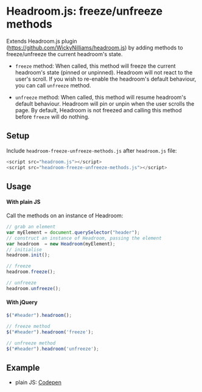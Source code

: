 # Headroom.js: freeze/unfreeze methods
Extends Headroom.js plugin (https://github.com/WickyNilliams/headroom.js) by adding methods to freeze/unfreeze the current headroom's state.

- `freeze` method:
When called, this method will freeze the current headroom's state (pinned or unpinned). Headroom will not react to the user's scroll. If you wish to re-enable the headroom's default behaviour, you can call `unfreeze` method. 

- `unfreeze` method:
When called, this method will resume headroom's default behaviour. Headroom will pin or unpin when the user scrolls the page. By default, Headroom is not freezed and calling this method before `freeze` will do nothing. 

## Setup
Include `headroom-freeze-unfreeze-methods.js` after `headroom.js` file:
```javascript
<script src="headroom.js"></script>
<script src="headroom-freeze-unfreeze-methods.js"></script>
```

## Usage
#### With plain JS
Call the methods on an instance of Headroom:

```javascript
// grab an element
var myElement = document.querySelector("header");
// construct an instance of Headroom, passing the element
var headroom  = new Headroom(myElement);
// initialise
headroom.init();

// freeze 
headroom.freeze();

// unfreeze
headroom.unfreeze();
```

#### With jQuery
```javascript
$("#header").headroom();

// freeze method
$("#header").headroom('freeze');

// unfreeze method
$("#header").headroom('unfreeze');
```

## Example
- plain JS: [Codepen](https://codepen.io/andreivictor/pen/oymbLO)
